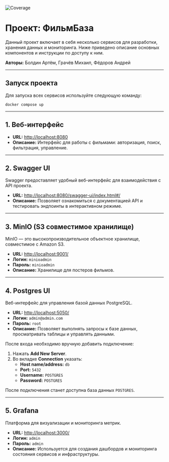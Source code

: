 ![Coverage](https://img.shields.io/badge/coverage-25%25-green)
# Проект: ФильмБаза

Данный проект включает в себя несколько сервисов для разработки, хранения данных и мониторинга. Ниже приведено описание основных компонентов и инструкции по доступу к ним.

**Авторы:** Болдин Артём, Грачёв Михаил, Фёдоров Андрей

---

## Запуск проекта

Для запуска всех сервисов используйте следующую команду:


`docker compose up`

---

## 1. Веб-интерфейс

- **URL:** [http://localhost:8080](http://localhost:8080)
- **Описание:** Интерфейс для работы с фильмами: авторизация, поиск, фильтрация, управление.

---

## 2. Swagger UI

Swagger предоставляет удобный веб-интерфейс для взаимодействия с API проекта.

- **URL:** [http://localhost:8080/swagger-ui/index.html#/](http://localhost:8080/swagger-ui/index.html#/)
- **Описание:** Позволяет ознакомиться с документацией API и тестировать эндпоинты в интерактивном режиме.

---

## 3. MinIO (S3 совместимое хранилище)

MinIO — это высокопроизводительное объектное хранилище, совместимое с Amazon S3.

- **URL:** [http://localhost:9001/](http://localhost:9001/)
- **Логин:** `minioadmin`
- **Пароль:** `minioadmin`
- **Описание:** Хранилище для постеров фильмов.

---

## 4. Postgres UI

Веб-интерфейс для управления базой данных PostgreSQL.

- **URL:** [http://localhost:5050/](http://localhost:5050/)
- **Логин:** `admin@admin.com`
- **Пароль:** `root`
- **Описание:** Позволяет выполнять запросы к базе данных, просматривать таблицы и управлять данными.

После входа необходимо вручную добавить подключение:

1. Нажать **Add New Server**.
2. Во вкладке **Connection** указать:
   - **Host name/address:** `db`
   - **Port:** `5432`
   - **Username:** `POSTGRES`
   - **Password:** `POSTGRES`

После подключения станет доступна база данных `POSTGRES`.

---

## 5. Grafana

Платформа для визуализации и мониторинга метрик.

- **URL:** [http://localhost:3000/](http://localhost:3000/)
- **Логин:** `admin`
- **Пароль:** `admin`
- **Описание:** Используется для создания дашбордов и мониторинга состояния сервисов и инфраструктуры.
